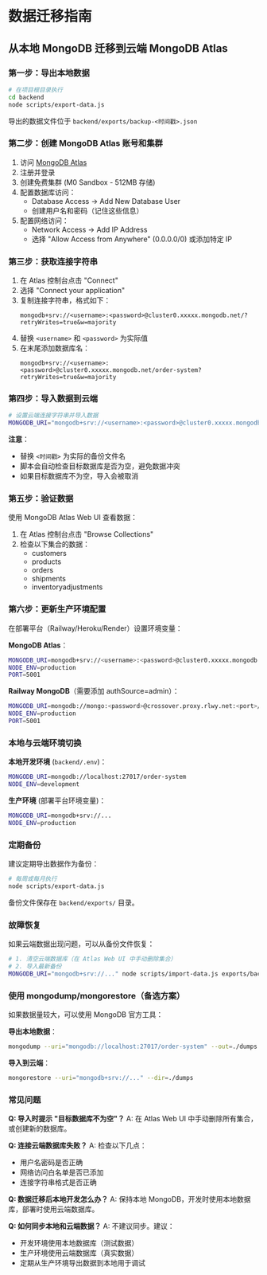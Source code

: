 # 数据迁移指南

## 从本地 MongoDB 迁移到云端 MongoDB Atlas

### 第一步：导出本地数据

```bash
# 在项目根目录执行
cd backend
node scripts/export-data.js
```

导出的数据文件位于 `backend/exports/backup-<时间戳>.json`

### 第二步：创建 MongoDB Atlas 账号和集群

1. 访问 [MongoDB Atlas](https://www.mongodb.com/cloud/atlas/register)
2. 注册并登录
3. 创建免费集群 (M0 Sandbox - 512MB 存储)
4. 配置数据库访问：
   - Database Access → Add New Database User
   - 创建用户名和密码（记住这些信息）
5. 配置网络访问：
   - Network Access → Add IP Address
   - 选择 "Allow Access from Anywhere" (0.0.0.0/0) 或添加特定 IP

### 第三步：获取连接字符串

1. 在 Atlas 控制台点击 "Connect"
2. 选择 "Connect your application"
3. 复制连接字符串，格式如下：
   ```
   mongodb+srv://<username>:<password>@cluster0.xxxxx.mongodb.net/?retryWrites=true&w=majority
   ```
4. 替换 `<username>` 和 `<password>` 为实际值
5. 在末尾添加数据库名：
   ```
   mongodb+srv://<username>:<password>@cluster0.xxxxx.mongodb.net/order-system?retryWrites=true&w=majority
   ```

### 第四步：导入数据到云端

```bash
# 设置云端连接字符串并导入数据
MONGODB_URI="mongodb+srv://<username>:<password>@cluster0.xxxxx.mongodb.net/order-system?retryWrites=true&w=majority" node scripts/import-data.js exports/backup-<时间戳>.json
```

**注意**：
- 替换 `<时间戳>` 为实际的备份文件名
- 脚本会自动检查目标数据库是否为空，避免数据冲突
- 如果目标数据库不为空，导入会被取消

### 第五步：验证数据

使用 MongoDB Atlas Web UI 查看数据：
1. 在 Atlas 控制台点击 "Browse Collections"
2. 检查以下集合的数据：
   - customers
   - products
   - orders
   - shipments
   - inventoryadjustments

### 第六步：更新生产环境配置

在部署平台（Railway/Heroku/Render）设置环境变量：

**MongoDB Atlas**：
```bash
MONGODB_URI=mongodb+srv://<username>:<password>@cluster0.xxxxx.mongodb.net/order-system?retryWrites=true&w=majority
NODE_ENV=production
PORT=5001
```

**Railway MongoDB**（需要添加 authSource=admin）：
```bash
MONGODB_URI=mongodb://mongo:<password>@crossover.proxy.rlwy.net:<port>/order-system?authSource=admin
NODE_ENV=production
PORT=5001
```

### 本地与云端环境切换

**本地开发环境** (`backend/.env`)：
```bash
MONGODB_URI=mongodb://localhost:27017/order-system
NODE_ENV=development
```

**生产环境** (部署平台环境变量)：
```bash
MONGODB_URI=mongodb+srv://...
NODE_ENV=production
```

### 定期备份

建议定期导出数据作为备份：

```bash
# 每周或每月执行
node scripts/export-data.js
```

备份文件保存在 `backend/exports/` 目录。

### 故障恢复

如果云端数据出现问题，可以从备份文件恢复：

```bash
# 1. 清空云端数据库（在 Atlas Web UI 中手动删除集合）
# 2. 导入最新备份
MONGODB_URI="mongodb+srv://..." node scripts/import-data.js exports/backup-<最新时间戳>.json
```

### 使用 mongodump/mongorestore（备选方案）

如果数据量较大，可以使用 MongoDB 官方工具：

**导出本地数据**：
```bash
mongodump --uri="mongodb://localhost:27017/order-system" --out=./dumps
```

**导入到云端**：
```bash
mongorestore --uri="mongodb+srv://..." --dir=./dumps
```

### 常见问题

**Q: 导入时提示 "目标数据库不为空"？**
A: 在 Atlas Web UI 中手动删除所有集合，或创建新的数据库。

**Q: 连接云端数据库失败？**
A: 检查以下几点：
- 用户名密码是否正确
- 网络访问白名单是否已添加
- 连接字符串格式是否正确

**Q: 数据迁移后本地开发怎么办？**
A: 保持本地 MongoDB，开发时使用本地数据库，部署时使用云端数据库。

**Q: 如何同步本地和云端数据？**
A: 不建议同步。建议：
- 开发环境使用本地数据库（测试数据）
- 生产环境使用云端数据库（真实数据）
- 定期从生产环境导出数据到本地用于调试

